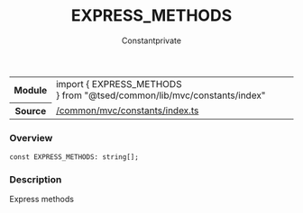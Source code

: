 
<header class="symbol-info-header"><h1 id="express_methods">EXPRESS_METHODS</h1><label class="symbol-info-type-label const">Constant</label><label class="api-type-label private" title="private">private</label></header>
<!-- summary -->
<section class="symbol-info"><table class="is-full-width"><tbody><tr><th>Module</th><td><div class="lang-typescript"><span class="token keyword">import</span> { EXPRESS_METHODS }&nbsp;<span class="token keyword">from</span>&nbsp;<span class="token string">"@tsed/common/lib/mvc/constants/index"</span></div></td></tr><tr><th>Source</th><td><a href="https://github.com/Romakita/ts-express-decorators/blob/v4.29.1/src//common/mvc/constants/index.ts#L0-L0">/common/mvc/constants/index.ts</a></td></tr></tbody></table></section>
<!-- overview -->


### Overview


<pre><code class="typescript-lang "><span class="token keyword">const</span> EXPRESS_METHODS<span class="token punctuation">:</span> <span class="token keyword">string</span><span class="token punctuation">[</span><span class="token punctuation">]</span><span class="token punctuation">;</span></code></pre>


<!-- Parameters -->

<!-- Description -->


### Description

Express methods

<!-- Members -->

